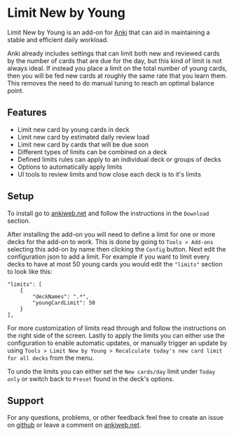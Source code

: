 # Limit New by Young

Limit New by Young is an add-on for [Anki](https://github.com/ankitects/anki) that can aid in maintaining a stable and efficient daily workload.

Anki already includes settings that can limit both new and reviewed cards by the number of cards that are due for the day, but this kind of limit is not always ideal. If instead you place a limit on the total number of young cards, then you will be fed new cards at roughly the same rate that you learn them. This removes the need to do manual tuning to reach an optimal balance point.

## Features

* Limit new card by young cards in deck
* Limit new card by estimated daily review load
* Limit new card by cards that will be due soon
* Different types of limits can be combined on a deck
* Defined limits rules can apply to an individual deck or groups of decks
* Options to automatically apply limits
* UI tools to review limits and how close each deck is to it's limits

## Setup

To install go to [ankiweb.net](https://ankiweb.net/shared/info/214963846) and follow the instructions in the `Download` section.

After installing the add-on you will need to define a limit for one or more decks for the add-on to work. This is done by going to `Tools > Add-ons` selecting this add-on by name then clicking the `Config` button. Next edit the configuration json to add a limit. For example if you want to limit every decks to have at most 50 young cards you would edit the `"limits"` section to look like this:

```
"limits": [
    {
        "deckNames": ".*",
        "youngCardLimit": 50
    }
],
```

For more customization of limits read through and follow the instructions on the right side of the screen. Lastly to apply the limits you can either use the configuration to enable automatic updates, or manually trigger an update by using `Tools > Limit New by Young > Recalculate today's new card limit for all decks` from the menu.

To undo the limits you can either set the `New cards/day` limit under `Today only` or switch back to `Preset` found in the deck's options.

## Support

For any questions, problems, or other feedback feel free to create an issue on [github](https://github.com/lune-stone/anki-addon-limit-new-by-young) or leave a comment on [ankiweb.net](https://ankiweb.net/shared/info/214963846).
